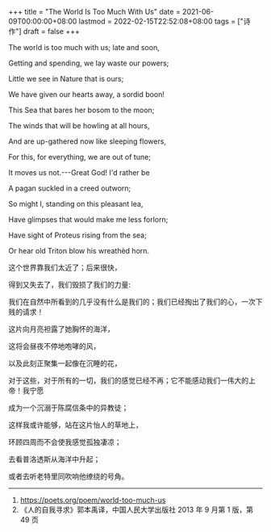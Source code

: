 +++
title = "The World Is Too Much With Us"
date = 2021-06-09T00:00:00+08:00
lastmod = 2022-02-15T22:52:08+08:00
tags = ["诗作"]
draft = false
+++

The world is too much with us; late and soon,

Getting and spending, we lay waste our powers;

Little we see in Nature that is ours;

We have given our hearts away, a sordid boon!

This Sea that bares her bosom to the moon;

The winds that will be howling at all hours,

And are up-gathered now like sleeping flowers,

For this, for everything, we are out of tune;

It moves us not.---Great God! I'd rather be

A pagan suckled in a creed outworn;

So might I, standing on this pleasant lea,

Have glimpses that would make me less forlorn;

Have sight of Proteus rising from the sea;

Or hear old Triton blow his wreathèd horn.

这个世界靠我们太近了；后来很快，

得到又失去了，我们毁损了我们的力量:

我们在自然中所看到的几乎没有什么是我们的；我们已经掏出了我们的心，一次下贱的请求！

这片向月亮袒露了她胸怀的海洋，

这将会昼夜不停地咆哮的风，

以及此刻正聚集一起像在沉睡的花，

对于这些，对于所有的一切，我们的感觉已经不再；它不能感动我们一伟大的上帝！我宁愿

成为一个沉溺于陈腐信条中的异教徒；

这样我或许能够，站在这片怡人的草地上，

环顾四周而不会使我感觉孤独凄凉；

去看普洛透斯从海洋中升起；

或者去听老特里同吹响他缭绕的号角。

---

1.  <https://poets.org/poem/world-too-much-us>
2.  《人的自我寻求》郭本禹译，中国人民大学出版社 2013 年 9 月第 1 版，第 49 页